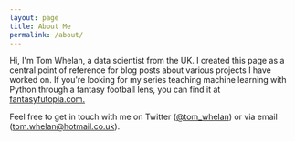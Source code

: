 ```yaml
---
layout: page
title: About Me
permalink: /about/
---
```


Hi, I'm Tom Whelan, a data scientist from the UK. I created this page as a central point of reference for blog posts about various projects I have worked on. If you're looking for my series teaching machine learning with Python through a fantasy football lens, you can find it at [fantasyfutopia.com.](http://www.fantasyfutopia.com/python-for-fantasy-football-introduction/)

Feel free to get in touch with me on Twitter ([@tom_whelan](https://twitter.com/tom_whelan)) or via email (tom.whelan@hotmail.co.uk).

